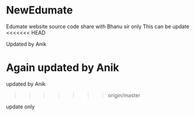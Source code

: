 NewEdumate
==========

Edumate website source code share with Bhanu sir only
This can be update
<<<<<<< HEAD

Updated by Anik

Again updated by Anik
=======
updated by Anik
>>>>>>> origin/master

update only
